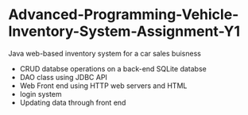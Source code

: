 # Advanced-Programming-Vehicle-Inventory-System-Assignment-Y1
Java web-based inventory system for a car sales buisness 

- CRUD databse operations on a back-end SQLite databse
- DAO class using JDBC API
- Web Front end using HTTP web servers and HTML
- login system
- Updating data through front end
